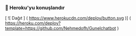 ### 🚀 Heroku'yu konuşlandır
[ ![ Dağıt ] ( https://www.herokucdn.com/deploy/button.svg )] ( https://heroku.com/deploy?template=https://github.com/Nehmedofh/Gunelchatbot )
